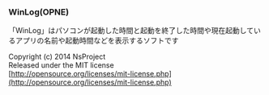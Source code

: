 ### WinLog(OPNE) ###
「WinLog」はパソコンが起動した時間と起動を終了した時間や現在起動しているアプリの名前や起動時間などを表示するソフトです  

Copyright (c) 2014 NsProject  
Released under the MIT license  
[http://opensource.org/licenses/mit-license.php](http://opensource.org/licenses/mit-license.php)
